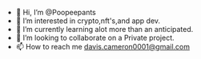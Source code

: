 - 👋 Hi, I’m @Poopeepants
- 👀 I’m interested in crypto,nft's,and app dev.
- 🌱 I’m currently learning alot more than an anticipated.
- 💞️ I’m looking to collaborate on a Private project.
- 📫 How to reach me davis.cameron0001@gmail.com

<!---
Poopeepants/Poopeepants is a ✨ special ✨ repository because its `README.md` (this file) appears on your GitHub profile.
You can click the Preview link to take a look at your changes.
--->
